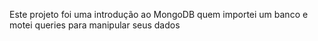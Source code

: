 Este projeto foi uma introdução ao MongoDB quem importei um banco e motei queries para manipular seus dados

